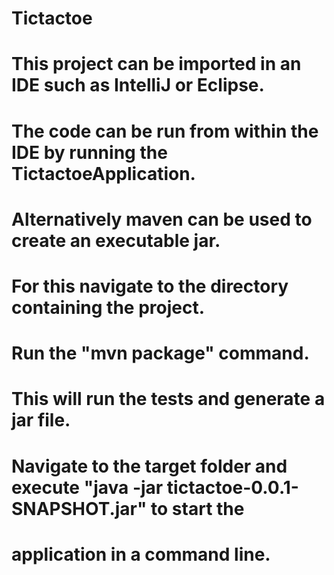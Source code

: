 # Tictactoe
#
#
# This project can be imported in an IDE such as IntelliJ or Eclipse.
# The code can be run from within the IDE by running the TictactoeApplication.
#
# Alternatively maven can be used to create an executable jar.
# For this navigate to the directory containing the project.
# Run the "mvn package" command.
# This will run the tests and generate a jar file.
# Navigate to the target folder and execute "java -jar tictactoe-0.0.1-SNAPSHOT.jar" to start the
# application in a command line.